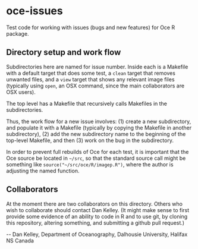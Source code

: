 oce-issues
==========

Test code for working with issues (bugs and new features) for Oce R package.

Directory setup and work flow
-----------------------------

Subdirectories here are named for issue number.  Inside each is a Makefile with
a default target that does some test, a ``clean`` target that removes unwanted
files, and a ``view`` target that shows any relevant image files (typically
using ``open``, an OSX command, since the main collaborators are OSX users).

The top level has a Makefile that recursively calls Makefiles in the
subdirectories.  

Thus, the work flow for a new issue involves: (1) create a new subdirectory,
and populate it with a Makefile (typically by copying the Makefile in another
subdirectory), (2) add the new subdirectory name to the beginning of the
top-level Makefile, and then (3) work on the bug in the subdirectory.

In order to prevent full rebuilds of Oce for each test, it is important that
the Oce source be located in ``~/src``, so that the standard source call might
be something like ``source("~/src/oce/R/imagep.R")``, where the author is
adjusting the named function.

Collaborators
-------------

At the moment there are two collaborators on this directory.  Others who wish
to collaborate should contact Dan Kelley.  (It might make sense to first
provide some evidence of an ability to code in R and to use git, by cloning
this repository, altering something, and submitting a github pull request.)

-- Dan Kelley, Department of Oceanography, Dalhousie University, Halifax NS
Canada

